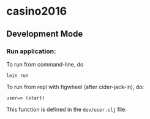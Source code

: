# casino2016

## Development Mode

### Run application:

To run from command-line, do
```
lein run
```

To run from repl with figwheel (after cider-jack-in), do:
```
user=> (start)
```
This function is defined in the ```dev/user.clj``` file.
